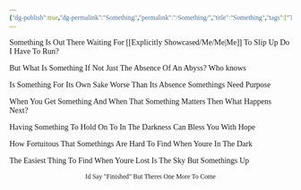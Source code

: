 ```yaml
---
{"dg-publish":true,"dg-permalink":"Something","permalink":"/Something/","title":"Something","tags":["Tagless"],"dgShowToc":true}
---
```


<style id="Force_Custom_Fonts" type="text/css">@font-face{font-style:normal;font-family:"Merriweather";src:local("Merriweather")}@font-face{font-style:bolder;font-family:"Merriweather";src:local("Merriweather")}@font-face{font-style:normal;font-family:"Merriweather";src:local("Merriweather");unicode-range:U+0-FF,U+2E80-9FFF,U+F900-FAFF,U+FE30-FE4F,U+20000-2FA1F}@font-face{font-style:bolder;font-family:"Merriweather";src:local("Merriweather");unicode-range:U+0-FF,U+2E80-9FFF,U+F900-FAFF,U+FE30-FE4F,U+20000-2FA1F}@font-face{font-style:normal;font-family:"Merriweather";src:local("Merriweather");unicode-range:U+0-FF}@font-face{font-style:bolder;font-family:"Merriweather";src:local("Merriweather");unicode-range:U+0-FF}:not(pre):not(code):not(textarea):not(tt):not(kbd):not(samp):not(var){font-family:"Merriweather"!important}pre,code,textarea,tt,kbd,samp,var{font-family:monospace!important}pre *,code *,textarea *,tt *,kbd *,samp *,var *{font-family:monospace!important}</style>








Something Is Out There
Waiting For [[Explicitly Showcased/Me/Me\|Me]] To Slip Up
Do I Have To Run?

But What Is Something
If Not Just The Absence Of 
An Abyss? Who knows 

Is Something For Its
Own Sake Worse Than Its Absence 
Somethings Need Purpose 

When You Get Something 
And When That Something Matters
Then What Happens Next?

Having Something To
Hold On To In The Darkness
Can Bless You With Hope

How Fortuitous 
That Somethings Are Hard To Find 
When Youre In The Dark

The Easiest Thing
To Find When Youre Lost Is The 
Sky But Somethings Up






<center><sub>Id Say "Finished" But Theres One More To Come</sub></center>


<script src="https://utteranc.es/client.js"
        repo="WonderingGodling/My-Mind-Space"
        issue-term="title"
        theme="preferred-color-scheme"
        crossorigin="anonymous"
        async>
</script>